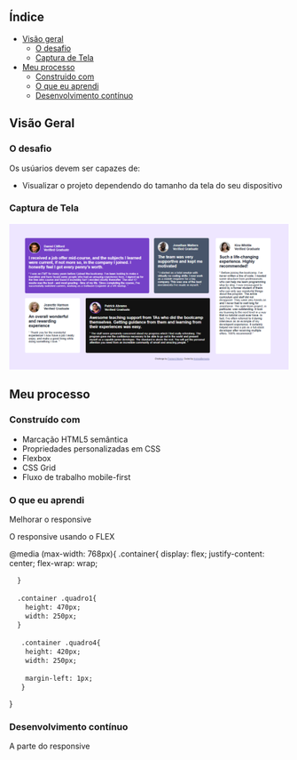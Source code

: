 ## Índice

- [Visão geral](#visão-geral)
  - [O desafio](#o-desafio)
  - [Captura de Tela](#captura-de-tela)
- [Meu processo](#meu-processo)
  - [Construido com](#construido-com)
  - [O que eu aprendi](#o-que-eu-aprendi)
  - [Desenvolvimento contínuo](#desenvolvimento-contínuo)
  




## Visão Geral

### O desafio

Os usúarios devem ser capazes de:

- Visualizar o projeto dependendo do tamanho da tela do seu dispositivo

### Captura de Tela

![](./images/Captura%20de%20Tela%20(617).png)


## Meu processo

### Construído com

- Marcação HTML5 semântica
- Propriedades personalizadas em CSS
- Flexbox
- CSS Grid
- Fluxo de trabalho mobile-first



### O que eu aprendi

Melhorar o responsive


O responsive usando o FLEX


@media (max-width: 768px){
    .container{
    display: flex;
    justify-content: center;
    flex-wrap: wrap;
    
   
    
      }
     
      .container .quadro1{
        height: 470px;
        width: 250px;
      }
     
       .container .quadro4{
        height: 420px;
        width: 250px;
       
        margin-left: 1px;
       } 
    
}
### Desenvolvimento contínuo

A parte do responsive 








